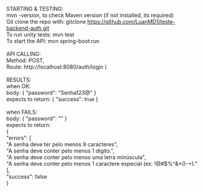 STARTING & TESTING:\
mvn -version, to check Maven version (if not installed, its required)\
Git clone the repo with: gitclone https://github.com/LuanMD1/teste-backend-auth.git \
To run unity tests: mvn test\
To start the API: mvn spring-boot:run\
\
API CALLING:\
Method: POST,\
Route: http://localhost:8080/auth/login )\
\
RESULTS:\
when OK:\
body: { "password": "Senha123@" }\
expects to return: { "success": true }\
\
when FAILS:\
body: { "password": "" }\
expects to return: \
{\
	"errors": [\
		"A senha deve ter pelo menos 9 caracteres",\
		"A senha deve conter pelo menos 1 dígito.",\
		"A senha deve conter pelo menos uma letra minúscula",\
		"A senha deve conter pelo menos 1 caractere especial (ex: !@#$%^&*()-+)."\
	],\
	"success": false\
}
